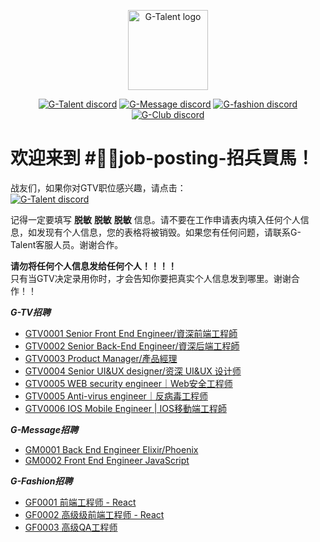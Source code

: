 <p align="center">
    <img width="128" src="https://cdn.discordapp.com/icons/722949830200000574/9a27cf49917a67376ba4ac5b29c5265c.png?size=128" alt="G-Talent logo">
</p>
<p align="center">
      <a href="https://discord.com/channels/722949830200000574/"><img src="https://img.shields.io/badge/discord-join-black" alt="G-Talent discord"></a>
      <a href="https://discord.com/channels/730052930547482686/"><img src="https://img.shields.io/badge/discord-G_Message-green" alt="G-Message discord"></a>
      <a href="https://discord.com/channels/731732731565703279/"><img src="https://img.shields.io/badge/discord-G_Fashion-blue" alt="G-fashion discord"></a>
      <a href="https://discord.com/channels/731732762708672602/"><img src="https://img.shields.io/badge/discord-G_Club-yellow" alt="G-Club discord"></a>
</p>

# 欢迎来到 #🐎🐎job-posting-招兵買馬！

战友们，如果你对GTV职位感兴趣，请点击：   
<a href="https://discord.gg/rUA99Qd"><img src="https://img.shields.io/badge/discord-apply--for--job-green?logo=discord&style=for-the-badge" alt="G-Talent discord"></a>   
  
记得一定要填写 **脱敏** **脱敏** **脱敏** 信息。请不要在工作申请表内填入任何个人信息，如发现有个人信息，您的表格将被销毁。如果您有任何问题，请联系G-Talent客服人员。谢谢合作。
   
**请勿将任何个人信息发给任何个人！！！！**   
只有当GTV决定录用你时，才会告知你要把真实个人信息发到哪里。谢谢合作！！
   
***G-TV招聘***

- [GTV0001 Senior Front End Engineer/資深前端工程師](https://github.com/gtalent-community/jobs/tree/master/jobs/Senior_Front_End_Engineer_GTV0001.md)   
- [GTV0002 Senior Back-End Engineer/資深后端工程師](https://github.com/gtalent-community/jobs/tree/master/jobs/Senior_Back_End_Engineer_GTV0002.md)  
- [GTV0003 Product Manager/產品經理](https://github.com/gtalent-community/jobs/tree/master/jobs/Product_Manager_GTV0003.md)  
- [GTV0004 Senior UI&UX designer/资深 UI&UX 设计师](https://github.com/gtalent-community/jobs/tree/master/jobs/Senior_UIUX_designer_GTV0004.md)  
- [GTV0005 WEB security engineer｜Web安全⼯程师](https://github.com/gtalent-community/jobs/tree/master/jobs/WEB_Secturity_Engineer_GTV0005.md)  
- [GTV0005 Anti-virus engineer｜反病毒⼯程师](https://github.com/gtalent-community/jobs/tree/master/jobs/WEB_Anti_virus_Engineer_GTV0005.md)  
- [GTV0006 IOS Mobile Engineer | IOS移動端⼯程師](https://github.com/gtalent-community/jobs/tree/master/jobs/IOS_Mobile_Engineer_GTV0006.md)  

***G-Message招聘***

- [GM0001 Back End Engineer Elixir/Phoenix](https://github.com/gtalent-community/jobs/tree/master/jobs/Back_End_Engineer_Elixir_Phoenix_GM0001.md)
- [GM0002 Front End Engineer JavaScript](https://github.com/gtalent-community/jobs/tree/master/jobs/Front_End_Engineer_JavaScript_GM0002.md)

***G-Fashion招聘***

- [GF0001 前端工程师 - React](https://github.com/gtalent-community/jobs/tree/master/jobs/Front_End_Engineer_React_GF0001.md)
- [GF0002 高级级前端工程师 - React](https://github.com/gtalent-community/jobs/tree/master/jobs/Senior_Front_End_Engineer_React_GF0002.md)
- [GF0003 ⾼级QA⼯程师](https://github.com/gtalent-community/jobs/tree/master/jobs/Senior_QA_Engineer_GF0003.md)